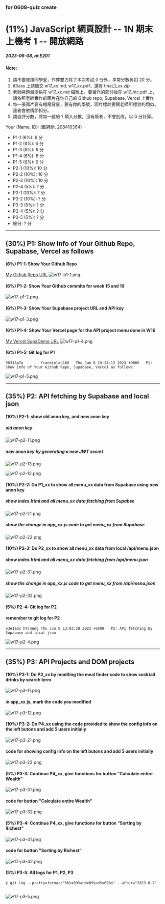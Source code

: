 ### for 0608-quiz create

# (11%) JavaScript 網頁設計 -- 1N 期末上機考 1 -- 開放網路

##### 2023-06-08, at E201

#### Note:

1. 請不要發揮同學愛，作弊雙方除了本次考試 0 分外，平常分數另扣 20 分。
2. iClass 上請繳交 w17_xx.md, w17_xx.pdf，還有 final_1_xx.zip
3. 老師將題目提供在 w17_xx.md 檔案上，要實作的部分放在 w17_htc.pdf 上，請依照老師實作的圖片在你自己的 Github repo, Supabase, Vercel 上實作
4. 每一張圖片要有機房背景，要有你的學號，圖片標註要跟老師所標註的類似。違者會依情節扣分。
5. 請自評分數，將每一題的 ? 填入分數，沒有填者，不會批改，以 0 分計算。

Your (Name, ID): (藍冠勛, 208410364)

- P1-1 (6%): 6 分
- P1-2 (6%): 6 分
- P1-3 (6%): 6 分
- P1-4 (6%): 6 分
- P1-5 (6%): 6 分
- P2-1 (10%): 10 分
- P2-2 (10%): 10 分
- P2-3 (10%): 10 分
- P2-4 (5%): ? 分
- P3-1 (10%): ? 分
- P3-2 (10%): ? 分
- P3-3 (5%): ? 分
- P3-4 (5%): ? 分
- P3-5 (5%): ? 分
- 總分: ? 分

---

## (30%) P1: Show Info of Your Github Repo, Supabase, Vercel as follows

#### (6%) P1-1: Show Your Github Repo

[My Github Repo URL](https://github.com/lan1018/1112-1N-js-demo-208410364)
![w17-p1-1.png](https://casmvaldsmrrajnyisdj.supabase.co/storage/v1/object/public/demo-64/md_1N_img/w17-p1-1.png)

#### (6%) P1-2: Show Your Github commits for week 15 and 16

![w17-p1-2.png](https://casmvaldsmrrajnyisdj.supabase.co/storage/v1/object/public/demo-64/md_1N_img/w17-p1-2.png)

#### (6%) P1-3: Show Your Supabase project URL and API key

![w17-p1-3.png](https://casmvaldsmrrajnyisdj.supabase.co/storage/v1/object/public/demo-64/md_1N_img/w17-p1-3.png)

#### (6%) P1-4: Show Your Vercel page for the API project menu done in W16

[My Vercel SupaDemo URL](https://1112-1-n-js-demo-208410364.vercel.app/)
![w17-p1-4.png](https://casmvaldsmrrajnyisdj.supabase.co/storage/v1/object/public/demo-64/md_1N_img/w17-p1-4.png)

#### (6%) P1-5: Git log for P1

```
96315a7a        frankielan168   Thu Jun 8 19:24:12 2023 +0800   P1: Show Info of Your Github Repo, Supabase, Vercel as follows
```

![w17-p1-5.png](https://casmvaldsmrrajnyisdj.supabase.co/storage/v1/object/public/demo-64/md_1N_img/w17-p1-5.png)

---

## (35%) P2: API fetching by Supabase and local json

#### (10%) P2-1: show old anon key, and new anon key

##### old anon key

![w17-p2-11.png](https://casmvaldsmrrajnyisdj.supabase.co/storage/v1/object/public/demo-64/md_1N_img/w17-p2-11.png)

##### new anon key by generating a new JWT secret

![w17-p2-13.png](https://casmvaldsmrrajnyisdj.supabase.co/storage/v1/object/public/demo-64/md_1N_img/w17-p2-12.png)

![w17-p2-12.png](https://casmvaldsmrrajnyisdj.supabase.co/storage/v1/object/public/demo-64/md_1N_img/w17-p2-13.png)

#### (10%) P2-2: Do P1_xx to show all menu_xx data from Supabase using new anon key

##### show index.html and all menu_xx data fetching from Supabse

![w17-p2-21.png](https://casmvaldsmrrajnyisdj.supabase.co/storage/v1/object/public/demo-64/md_1N_img/w17-p2-21.png)

##### show the change in app_xx.js code to get menu_xx from Supabase

![w17-p2-22.png](https://casmvaldsmrrajnyisdj.supabase.co/storage/v1/object/public/demo-64/md_1N_img/w17-p2-22.png)

#### (10%) P2-3: Do P2_xx to show all menu_xx data from local /api/menu.json

##### show index.html and all menu_xx data fetching from /api/menu.json

![w17-p2-31.png](https://casmvaldsmrrajnyisdj.supabase.co/storage/v1/object/public/demo-64/md_1N_img/w17-p2-31.png)

##### show the change in app_xx.js code to get menu_xx from /api/menu.json

![w17-p2-32.png](https://casmvaldsmrrajnyisdj.supabase.co/storage/v1/object/public/demo-64/md_1N_img/w17-p2-32.png)

#### (5%) P2-4: Git log for P2

#### remember to git log for P2

```
63e1a3c htchung Thu Jun 8 13:03:28 2023 +0800   P2: API fetching by Supabase and local json
```

![w17-p2-4.png]()

---

## (35%) P3: API Projects and DOM projects

#### (10%) P3-1: Do P3_xx by modifing the meal finder code to show cocktail drinks by search term

![w17-p3-11.png]()

#### in app_xx.js, mark the code you modified

![w17-p3-12.png]()

#### (10%) P3-2: Do P4_xx using the code provided to show the config info on the left butons and add 5 users initially

![w17-p3-21.png]()

#### code for showing config info on the left butons and add 5 users initially

![w17-p3-22.png]()

#### (5%) P3-3: Continue P4_xx, give functions for button "Calculate entire Wealth"

![w17-p3-31.png]()

#### code for button "Calculate entire Wealth"

![w17-p3-32.png]()

#### (5%) P3-4: Continue P4_xx, give functions for button "Sorting by Richest"

![w17-p3-41.png]()

#### code for button "Sorting by Richest"

![w17-p3-42.png]()

#### (5%) P3-5: All logs for P1, P2, P3

```
$ git log --pretty=format:"%h%x09%an%x09%ad%x09%s" --after="2023-6-7"


```

![w17-p3-5.png]()

